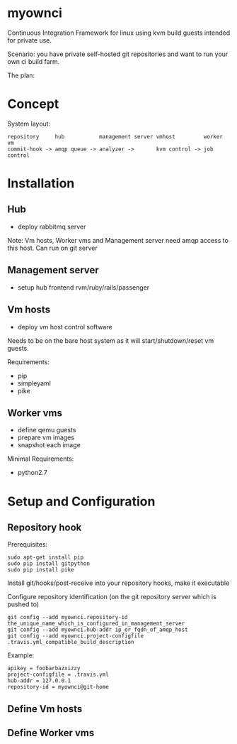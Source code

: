 myownci
=======

Continuous Integration Framework for linux using kvm build guests intended for private use.

Scenario: you have private self-hosted git repositories and want to run your own ci build farm.

The plan:

Concept
=======

System layout:

    repository     hub           management server vmhost         worker vm
    commit-hook -> amqp queue -> analyzer ->       kvm control -> job control

Installation
============

Hub
---

* deploy rabbitmq server

Note: Vm hosts, Worker vms and Management server need amqp access to this host.
Can run on git server

Management server
-----------------

* setup hub frontend
  rvm/ruby/rails/passenger

Vm hosts
--------

* deploy vm host control software

Needs to be on the bare host system as it will start/shutdown/reset vm guests.

Requirements:

* pip
* simpleyaml
* pike

Worker vms
----------

* define qemu guests
* prepare vm images
* snapshot each image

Minimal Requirements:

* python2.7

Setup and Configuration
=======================

Repository hook
---------------

Prerequisites:

    sudo apt-get install pip
    sudo pip install gitpython
    sudo pip install pike

Install git/hooks/post-receive into your repository hooks, make it executable

Configure repository identification (on the git repository server which is pushed to)

    git config --add myownci.repository-id the_unique_name_which_is_configured_in_management_server
    git config --add myownci.hub-addr ip_or_fqdn_of_amqp_host
    git config --add myownci.project-configfile .travis.yml_compatible_build_description

Example:

    apikey = foobarbazxizzy
    project-configfile = .travis.yml
    hub-addr = 127.0.0.1
    repository-id = myownci@git-home


Define Vm hosts
---------------

Define Worker vms
-----------------


